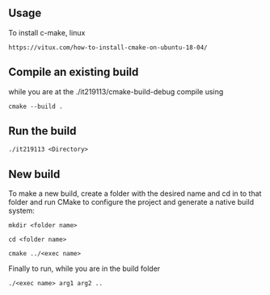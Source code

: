 ## Usage

To install c-make, linux

```
https://vitux.com/how-to-install-cmake-on-ubuntu-18-04/
```

Compile an existing build
--

while you are at the ./it219113/cmake-build-debug compile using

```
cmake --build .
```

Run the build
--
```
./it219113 <Directory> 
```

New build
--

To make a new build, create a folder with the desired name and cd in to that folder and  run CMake to configure the project and generate a native build system:
```
mkdir <folder name>

cd <folder name>

cmake ../<exec name>
```

Finally to run, while you are in the build folder
```
./<exec name> arg1 arg2 ..
```